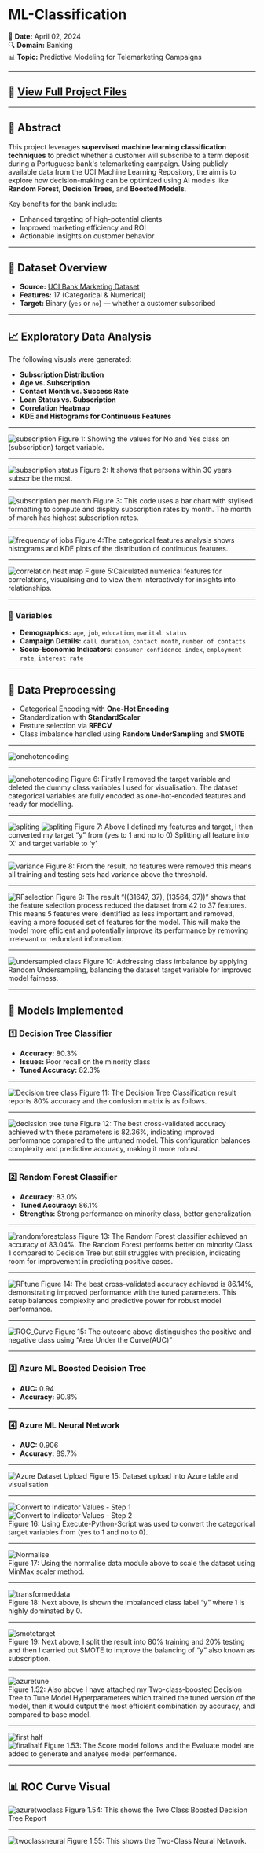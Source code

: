 # ML-Classification  
📅 **Date:** April 02, 2024  
🔍 **Domain:** Banking  
📊 **Topic:** Predictive Modeling for Telemarketing Campaigns

---

## 🔗 [View Full Project Files](https://github.com/Clemobrain/Clem_Portfolio/blob/main/Big%20Data%20And%20Machine%20learning%20Project)

---

## 🧠 Abstract

This project leverages **supervised machine learning classification techniques** to predict whether a customer will subscribe to a term deposit during a Portuguese bank's telemarketing campaign. Using publicly available data from the UCI Machine Learning Repository, the aim is to explore how decision-making can be optimized using AI models like **Random Forest**, **Decision Trees**, and **Boosted Models**.

Key benefits for the bank include:  
- Enhanced targeting of high-potential clients  
- Improved marketing efficiency and ROI  
- Actionable insights on customer behavior  

---

## 📂 Dataset Overview

- **Source:** [UCI Bank Marketing Dataset](https://archive.ics.uci.edu/dataset/222/bank+marketing)  
- **Features:** 17 (Categorical & Numerical)  
- **Target:** Binary (`yes` or `no`) — whether a customer subscribed

---

## 📈 Exploratory Data Analysis

The following visuals were generated:

- **Subscription Distribution**
- **Age vs. Subscription**
- **Contact Month vs. Success Rate**
- **Loan Status vs. Subscription**
- **Correlation Heatmap**
- **KDE and Histograms for Continuous Features**

---

![subscription](/Photo/subscription.png)
Figure 1: Showing the values for No and Yes class on (subscription) target variable.

---

![subscription status](/Photo/subscription_status.png)
Figure 2: It shows that persons within 30 years subscribe the most.

---

![subscription per month](/Photo/subscription_per_month.png)
Figure 3: This code uses a bar chart with stylised formatting to compute and display subscription rates by month. The month of march has highest subscription rates.

---

![frequency of jobs](/Photo/frequency_of_jobs.png)
Figure 4:The categorical features analysis shows histograms and KDE plots of the distribution of continuous features.  

---

![correlation heat map](/Photo/correlation_heat_map.png)
Figure 5:Calculated numerical features for correlations, visualising and to view them interactively for insights into relationships.

---

### 🔑 Variables
- **Demographics:** `age`, `job`, `education`, `marital status`  
- **Campaign Details:** `call duration`, `contact month`, `number of contacts`  
- **Socio-Economic Indicators:** `consumer confidence index`, `employment rate`, `interest rate`

---

## 🧹 Data Preprocessing

- Categorical Encoding with **One-Hot Encoding**
- Standardization with **StandardScaler**
- Feature selection via **RFECV**
- Class imbalance handled using **Random UnderSampling** and **SMOTE**

---

![onehotencoding](/Photo/onehotencoding1.png)

---

![onehotencoding](/Photo/onehotencoding.png)
Figure 6: Firstly I removed the target variable and deleted the dummy class variables I used for visualisation. The dataset categorical variables are fully encoded as one-hot-encoded features and ready for modelling.

---

![spliting](/Photo/split.png)
![spliting](/Photo/split2.png)
Figure 7:  Above I defined my features and target, I then converted my target “y” from (yes to 1 and no to 0) Splitting all feature into ‘X’ and target variable to ‘y’

---

![variance](/Photo/variance.png)
Figure 8: From the result, no features were removed this means all training and testing sets had variance above the threshold.

---

![RFselection](/Photo/RFfor_feature_selection.png)
Figure 9: The result “((31647, 37), (13564, 37))” shows that the feature selection process reduced the dataset from 42 to 37 features. This means 5 features were identified as less important and removed, leaving a more focused set of features for the model. This will make the model more efficient and potentially improve its performance by removing irrelevant or redundant information.

---

![undersampled class](/Photo/undersampled_class.png)
Figure 10: Addressing class imbalance by applying Random Undersampling, balancing the dataset target variable for improved model fairness.

---

## 🤖 Models Implemented

### 1️⃣ Decision Tree Classifier
- **Accuracy:** 80.3%  
- **Issues:** Poor recall on the minority class  
- **Tuned Accuracy:** 82.3%

---

![Decision tree class](/Photo/Decision_tree_class.png)
Figure 11: The Decision Tree Classification result reports 80% accuracy and the confusion matrix is as follows.

---

![decission tree tune](/Photo/decission_tree_tune.png)
Figure 12: The best cross-validated accuracy achieved with these parameters is 82.36%, indicating improved performance compared to the untuned model. This configuration balances complexity and predictive accuracy, making it more robust.

---

### 2️⃣ Random Forest Classifier
- **Accuracy:** 83.0%  
- **Tuned Accuracy:** 86.1%  
- **Strengths:** Strong performance on minority class, better generalization

---

![randomforestclass](/Photo/randomforestclass.png)
Figure 13: The Random Forest classifier achieved an accuracy of 83.04%. The Random Forest performs better on minority Class 1 compared to Decision Tree but still struggles with precision, indicating room for improvement in predicting positive cases.

---

![RFtune](/Photo/RFtune.png)
Figure 14: The best cross-validated accuracy achieved is 86.14%, demonstrating improved performance with the tuned parameters. This setup balances complexity and predictive power for robust model performance.

---

![ROC_Curve](/Photo/ROC_curve.png) 
Figure 15: The outcome above distinguishes the positive and negative class using “Area Under the Curve(AUC)”

---

### 3️⃣ Azure ML Boosted Decision Tree
- **AUC:** 0.94  
- **Accuracy:** 90.8%

---

### 4️⃣ Azure ML Neural Network
- **AUC:** 0.906  
- **Accuracy:** 89.7%

---

![Azure Dataset Upload](/Photo/Azuredatasetupload.png)
Figure 15: Dataset upload into Azure table and visualisation

---

![Convert to Indicator Values - Step 1](/Photo/convert1.png)  
![Convert to Indicator Values - Step 2](/Photo/convert2.png)  
Figure 16: Using Execute-Python-Script was used to convert the categorical target variables from (yes to 1 and no to 0).

---

![Normalise](/Photo/splitazure.png)  
Figure 17: Using the normalise data module above to scale the dataset using MinMax scaler method.

---

![transformeddata](/Photo/transformeddata.png)  
Figure 18: Next above, is shown the imbalanced class label “y” where 1 is highly dominated by 0.

----

![smotetarget](/Photo/smotetarget.png)  
Figure 19: Next above, I split the result into 80% training and 20% testing and then I carried out SMOTE to improve the balancing of “y” also known as subscription.

---

![azuretune](/Photo/azuretune.png)  
Figure 1.52: Also above I have attached my Two-class-boosted Decision Tree to Tune Model Hyperparameters which trained the tuned version of the model, then it would output the most efficient combination by accuracy, and compared to base model.

---

![first half](/Photo/first_half.png)  
![finalhalf](/Photo/finalhalf.png)
Figure 1.53: The Score model follows and the Evaluate model are added to generate and analyse model performance.

---

## 📊 ROC Curve Visual


![azuretwoclass](/Photo/azuretwoclass.png)
Figure 1.54: This shows the Two Class Boosted Decision Tree Report

---

![twoclassneural](/Photo/twoclassneural.png)
Figure 1.55: This shows the Two-Class Neural Network.
